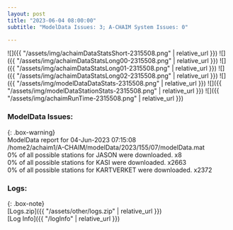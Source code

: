 ```yaml
---
layout: post
title: "2023-06-04 08:00:00"
subtitle: "ModelData Issues: 3; A-CHAIM System Issues: 0"

---
```


![]({{ "/assets/img/achaimDataStatsShort-2315508.png" | relative_url }})
![]({{ "/assets/img/achaimDataStatsLong00-2315508.png" | relative_url }})
![]({{ "/assets/img/achaimDataStatsLong01-2315508.png" | relative_url }})
![]({{ "/assets/img/achaimDataStatsLong02-2315508.png" | relative_url }})
![]({{ "/assets/img/modelDataDataStats-2315508.png" | relative_url }})
![]({{ "/assets/img/modelDataStationStats-2315508.png" | relative_url }})
![]({{ "/assets/img/achaimRunTime-2315508.png" | relative_url }})


### ModelData Issues:  
  
{: .box-warning}  
 ModelData report for 04-Jun-2023 07:15:08   
 /home2/achaim1/A-CHAIM/modelData/2023/155/07/modelData.mat   
 0% of all possible stations for JASON were downloaded. x8   
 0% of all possible stations for KASI were downloaded. x2663   
 0% of all possible stations for KARTVERKET were downloaded. x2372   
  


### Logs:  
  
{: .box-note}  
[Logs.zip]({{ "/assets/other/logs.zip" | relative_url }})  
[Log Info]({{ "/logInfo" | relative_url }})  
